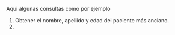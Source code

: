 Aqui algunas consultas como por ejemplo
1.  Obtener el nombre, apellido y edad del paciente más anciano.
2.  
